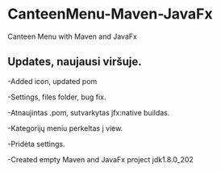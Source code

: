 # CanteenMenu-Maven-JavaFx

Canteen Menu with Maven and JavaFx



## Updates, naujausi viršuje.

-Added icon, updated pom

-Settings, files folder, bug fix.

-Atnaujintas .pom, sutvarkytas jfx:native buildas.

-Kategorijų meniu perkeltas į view.

-Pridėta settings.

-Created empty Maven and JavaFx project jdk1.8.0_202
